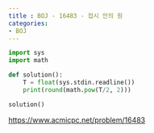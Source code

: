 ```yaml
---
title : BOJ - 16483 - 접시 안의 원
categories:
- BOJ
---
```


```python
import sys
import math

def solution():
    T = float(sys.stdin.readline())
    print(round(math.pow(T/2, 2)))

solution()
```

https://www.acmicpc.net/problem/16483
